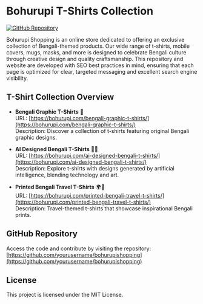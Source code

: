 # Bohurupi T-Shirts Collection

[![GitHub Repository](https://img.shields.io/badge/GitHub-BohurupiTShirts-blue)](https://github.com/yourusername/bohurupishopping)

Bohurupi Shopping is an online store dedicated to offering an exclusive collection of Bengali-themed products. Our wide range of t-shirts, mobile covers, mugs, masks, and more is designed to celebrate Bengali culture through creative design and quality craftsmanship. This repository and website are developed with SEO best practices in mind, ensuring that each page is optimized for clear, targeted messaging and excellent search engine visibility.

## T-Shirt Collection Overview

- **Bengali Graphic T-Shirts** 👕  
  URL: [https://bohurupi.com/bengali-graphic-t-shirts/](https://bohurupi.com/bengali-graphic-t-shirts/)  
  Description: Discover a collection of t-shirts featuring original Bengali graphic designs.

- **AI Designed Bengali T-Shirts** 🤖👕  
  URL: [https://bohurupi.com/ai-designed-bengali-t-shirts/](https://bohurupi.com/ai-designed-bengali-t-shirts/)  
  Description: Explore t-shirts with designs generated by artificial intelligence, blending technology and art.

- **Printed Bengali Travel T-Shirts** 🌍👕  
  URL: [https://bohurupi.com/printed-bengali-travel-t-shirts/](https://bohurupi.com/printed-bengali-travel-t-shirts/)  
  Description: Travel-themed t-shirts that showcase inspirational Bengali prints.

## GitHub Repository

Access the code and contribute by visiting the repository:  
[https://github.com/yourusername/bohurupishopping](https://github.com/yourusername/bohurupishopping)

## License

This project is licensed under the MIT License.
